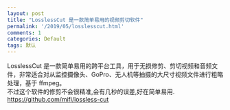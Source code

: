 ```yaml
---
layout: post
title: "LosslessCut 是一款简单易用的视频剪切软件"
permalink: '/2019/05/losslesscut.html'
comments: 1
categories: Default
tags: 默认
---
```

LosslessCut 是一款简单易用的跨平台工具，用于无损修剪、剪切视频和音频文件，非常适合对从监控摄像头、GoPro、无人机等拍摄的大尺寸视频文件进行粗略处理，基于 ffmpeg。  
不过这个软件的修剪不会很精准,会有几秒的误差,好在简单易用.  
https://github.com/mifi/lossless-cut